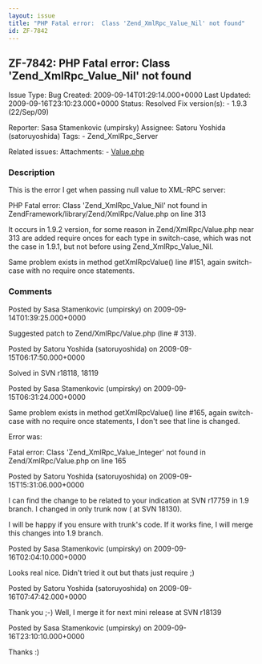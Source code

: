 ```yaml
---
layout: issue
title: "PHP Fatal error:  Class 'Zend_XmlRpc_Value_Nil' not found"
id: ZF-7842
---
```


ZF-7842: PHP Fatal error: Class 'Zend\_XmlRpc\_Value\_Nil' not found
--------------------------------------------------------------------

 Issue Type: Bug Created: 2009-09-14T01:29:14.000+0000 Last Updated: 2009-09-16T23:10:23.000+0000 Status: Resolved Fix version(s): - 1.9.3 (22/Sep/09)
 
 Reporter:  Sasa Stamenkovic (umpirsky)  Assignee:  Satoru Yoshida (satoruyoshida)  Tags: - Zend\_XmlRpc\_Server
 
 Related issues: 
 Attachments: - [Value.php](/issues/secure/attachment/12198/Value.php)
 
### Description

This is the error I get when passing null value to XML-RPC server:

PHP Fatal error: Class 'Zend\_XmlRpc\_Value\_Nil' not found in ZendFramework/library/Zend/XmlRpc/Value.php on line 313

It occurs in 1.9.2 version, for some reason in Zend/XmlRpc/Value.php near 313 are added require onces for each type in switch-case, which was not the case in 1.9.1, but not before using Zend\_XmlRpc\_Value\_Nil.

Same problem exists in method getXmlRpcValue() line #151, again switch-case with no require once statements.

 

 

### Comments

Posted by Sasa Stamenkovic (umpirsky) on 2009-09-14T01:39:25.000+0000

Suggested patch to Zend/XmlRpc/Value.php (line # 313).

 

 

Posted by Satoru Yoshida (satoruyoshida) on 2009-09-15T06:17:50.000+0000

Solved in SVN r18118, 18119

 

 

Posted by Sasa Stamenkovic (umpirsky) on 2009-09-15T06:31:24.000+0000

Same problem exists in method getXmlRpcValue() line #165, again switch-case with no require once statements, I don't see that line is changed.

Error was:

Fatal error: Class 'Zend\_XmlRpc\_Value\_Integer' not found in Zend/XmlRpc/Value.php on line 165

 

 

Posted by Satoru Yoshida (satoruyoshida) on 2009-09-15T15:31:06.000+0000

I can find the change to be related to your indication at SVN r17759 in 1.9 branch. I changed in only trunk now ( at SVN 18130).

I will be happy if you ensure with trunk's code. If it works fine, I will merge this changes into 1.9 branch.

 

 

Posted by Sasa Stamenkovic (umpirsky) on 2009-09-16T02:04:10.000+0000

Looks real nice. Didn't tried it out but thats just require ;)

 

 

Posted by Satoru Yoshida (satoruyoshida) on 2009-09-16T07:47:42.000+0000

Thank you ;-) Well, I merge it for next mini release at SVN r18139

 

 

Posted by Sasa Stamenkovic (umpirsky) on 2009-09-16T23:10:10.000+0000

Thanks :)

 

 